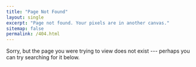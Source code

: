 ```yaml
---
title: "Page Not Found"
layout: single
excerpt: "Page not found. Your pixels are in another canvas."
sitemap: false
permalink: /404.html
---
```


Sorry, but the page you were trying to view does not exist --- perhaps you can try searching for it below.

<script type="text/javascript">
  var GOOG_FIXURL_LANG = 'en';
  var GOOG_FIXURL_SITE = '{{ site.url }}'
</script>
<script type="text/javascript"
  src="//linkhelp.clients.google.com/tbproxy/lh/wm/fixurl.js">
</script>

<!--
<iframe src="https://duckduckgo.com/search.html?site=https://futurezoom.in&prefill=Search futurezoom.in&focus=yes" style="overflow:hidden;margin:0;padding:0;width:408px;height:40px;" frameborder="0"></iframe>
-->
